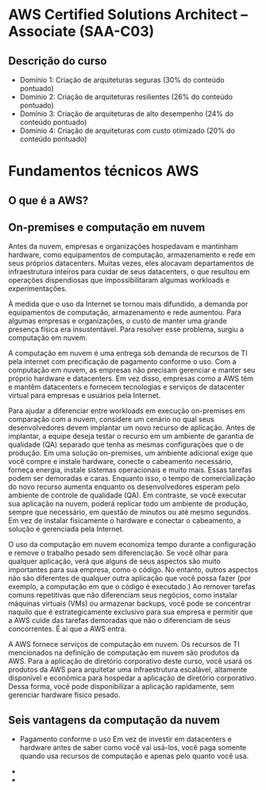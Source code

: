 # AWS Certified Solutions Architect – Associate (SAA-C03)

## Descrição do curso

* Domínio 1: Criação de arquiteturas seguras (30% do conteúdo pontuado)
* Domínio 2: Criação de arquiteturas resilientes (26% do conteúdo pontuado)
* Domínio 3: Criação de arquiteturas de alto desempenho (24% do conteúdo pontuado)
* Domínio 4: Criação de arquiteturas com custo otimizado (20% do conteúdo pontuado)



# Fundamentos técnicos AWS

## O que é a AWS?

## On-premises e computação em nuvem

Antes da nuvem, empresas e organizações hospedavam e mantinham hardware, como equipamentos de computação, armazenamento e rede em seus próprios datacenters. Muitas vezes, eles alocavam departamentos de infraestrutura inteiros para cuidar de seus datacenters, o que resultou em operações dispendiosas que impossibilitaram algumas workloads e experimentações.

À medida que o uso da Internet se tornou mais difundido, a demanda por equipamentos de computação, armazenamento e rede aumentou. Para algumas empresas e organizações, o custo de manter uma grande presença física era insustentável. Para resolver esse problema, surgiu a computação em nuvem.

A computação em nuvem é uma entrega sob demanda de recursos de TI pela internet com precificação de pagamento conforme o uso. Com a computação em nuvem, as empresas não precisam gerenciar e manter seu próprio hardware e datacenters. Em vez disso, empresas como a AWS têm e mantêm datacenters e fornecem tecnologias e serviços de datacenter virtual para empresas e usuários pela Internet.

Para ajudar a diferenciar entre workloads em execução on-premises em comparação com a nuvem, considere um cenário no qual seus desenvolvedores devem implantar um novo recurso de aplicação. Antes de implantar, a equipe deseja testar o recurso em um ambiente de garantia de qualidade (QA) separado que tenha as mesmas configurações que o de produção. Em uma solução on-premises, um ambiente adicional exige que você compre e instale hardware, conecte o cabeamento necessário, forneça energia, instale sistemas operacionais e muito mais. Essas tarefas podem ser demoradas e caras. Enquanto isso, o tempo de comercialização do novo recurso aumenta enquanto os desenvolvedores esperam pelo ambiente de controle de qualidade (QA). Em contraste, se você executar sua aplicação na nuvem, poderá replicar todo um ambiente de produção, sempre que necessário, em questão de minutos ou até mesmo segundos. Em vez de instalar fisicamente o hardware e conectar o cabeamento, a solução é gerenciada pela Internet. 

O uso da computação em nuvem economiza tempo durante a configuração e remove o trabalho pesado sem diferenciação. Se você olhar para qualquer aplicação, verá que alguns de seus aspectos são muito importantes para sua empresa, como o código. No entanto, outros aspectos não são diferentes de qualquer outra aplicação que você possa fazer (por exemplo, a computação em que o código é executado.) Ao remover tarefas comuns repetitivas que não diferenciam seus negócios, como instalar máquinas virtuais (VMs) ou armazenar backups, você pode se concentrar naquilo que é estrategicamente exclusivo para sua empresa e permitir que a AWS cuide das tarefas demoradas que não o diferenciam de seus concorrentes. É aí que a AWS entra.

A AWS fornece serviços de computação em nuvem. Os recursos de TI mencionados na definição de computação em nuvem são produtos da AWS. Para a aplicação de diretório corporativo deste curso, você usará os produtos da AWS para arquitetar uma infraestrutura escalável, altamente disponível e econômica para hospedar a aplicação de diretório corporativo. Dessa forma, você pode disponibilizar a aplicação rapidamente, sem gerenciar hardware físico pesado.

## Seis vantagens da computação da nuvem 
* Pagamento conforme o uso
  Em vez de investir em datacenters e hardware antes de saber como você vai usá-los, você paga somente quando usa recursos de computação e apenas pelo quanto você usa.

* 
* 


